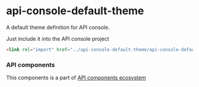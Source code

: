 # api-console-default-theme

A default theme definition for API console.

Just include it into the API console project

```html
<link rel="import" href="../api-console-default-theme/api-console-default-theme.html">
```

### API components

This components is a part of [API components ecosystem](https://elements.advancedrestclient.com/)
